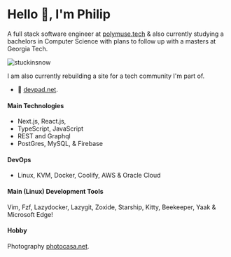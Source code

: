 # Hello 👋, I'm Philip 

A full stack software engineer at [polymuse.tech](https://polymuse.tech/) & also currently studying a bachelors in Computer Science with plans to follow up with a masters at Georgia Tech.

<p align="left"> <img src="https://komarev.com/ghpvc/?username=stuckinsnow&label=Profile%20views&color=0e75b6&style=flat" alt="stuckinsnow" /> </p>

I am also currently rebuilding a site for a tech community I'm part of.
- 🔭 [devpad.net](https://devpad.net).

#### Main Technologies 

* Next.js, React.js,
* TypeScript, JavaScript
* REST and Graphql
* PostGres, MySQL, & Firebase
  
#### DevOps

* Linux, KVM, Docker, Coolify, AWS & Oracle Cloud

#### Main (Linux) Development Tools

Vim, Fzf, Lazydocker, Lazygit, Zoxide, Starship, Kitty, Beekeeper, Yaak & Microsoft Edge! 

#### Hobby

Photography [photocasa.net](https://photocasa.net).
